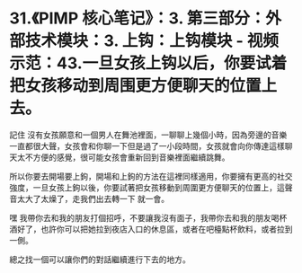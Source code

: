 # 31.《PIMP 核心笔记》：3. 第三部分：外部技术模块：3. 上钩：上钩模块 - 视频示范：43.一旦女孩上钩以后，你要试着把女孩移动到周围更方便聊天的位置上去。

記住 沒有女孩願意和一個男人在舞池裡面，一聊聊上幾個小時，因為旁邊的音樂一直都很大聲，女孩會和你聊一下但是過了一小段時間，女孩就會向你傳達這樣聊天太不方便的感覺，很可能女孩會重新回到音樂裡面繼續跳舞。

所以你要去開場要上鉤，開場和上鉤的方法在這裡同樣適用，你要擁有更高的社交強度，一旦女孩上鉤以後，你要試著把女孩移動到周圍更方便聊天的位置上，這聲音太大了太燥了，走我們出去轉一下 就一會。

嘿 我帶你去和我的朋友打個招呼，不要讓我沒有面子，我帶你去和我的朋友喝杯酒好了，也許你可以把她拉到夜店入口的休息區，或者在吧檯點杯飲料，或者拉到一側。

總之找一個可以讓你們的對話繼續進行下去的地方。